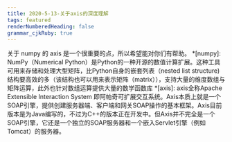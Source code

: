 ```yaml
---
title: 2020-5-13-关于axis的深度理解
tags: featured
renderNumberedHeading: false
grammar_cjkRuby: true
---
```


关于 numpy 的 axis 是一个很重要的点，所以希望能对你们有帮助。 
*[numpy]: NumPy（Numerical Python）是Python的一种开源的数值计算扩展。这种工具可用来存储和处理大型矩阵，比Python自身的嵌套列表（nested list structure)结构要高效的多（该结构也可以用来表示矩阵（matrix）），支持大量的维度数组与矩阵运算，此外也针对数组运算提供大量的数学函数库
*[axis]:  axis全称Apache Extensible Interaction System 即阿帕奇可扩展交互系统。Axis本质上就是一个SOAP引擎，提供创建服务器端、客户端和网关SOAP操作的基本框架。Axis目前版本是为Java编写的，不过为C++的版本正在开发中。但Axis并不完全是一个SOAP引擎，它还是一个独立的SOAP服务器和一个嵌入Servlet引擎（例如Tomcat）的服务器。

## 